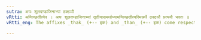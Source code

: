 ```yaml
---
sutra: अयः शूलदण्डाजिनाभ्यां ठक्ठञौ
vRtti: अन्विच्छतीत्येव । अयः शूलदण्डाजिनाभ्यां तृतीयासमर्थाभ्यामन्विच्छतीत्यस्मिन्नर्थे ठक्ठञौ प्रत्ययौ भवतः ॥
vRtti_eng: The affixes _thak_ (+-- इक) and _than_ (+-- इक) come respectively after _ayahsula_ and _dandajina_, in the same sense of 'who strives to gain something by that'.

---
```

